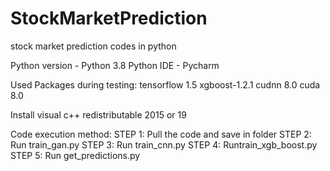 # StockMarketPrediction
stock market prediction codes in python


Python version - Python 3.8
Python IDE     - Pycharm

Used Packages during testing:
tensorflow 1.5
xgboost-1.2.1
cudnn 8.0
cuda 8.0

Install visual c++ redistributable 2015 or 19 

Code execution method:
STEP 1: Pull the code and save in folder
STEP 2: Run train_gan.py
STEP 3: Run train_cnn.py
STEP 4: Runtrain_xgb_boost.py
STEP 5: Run get_predictions.py

